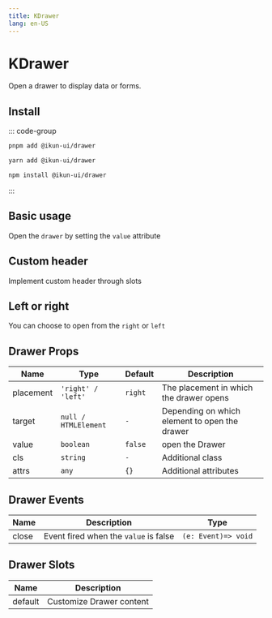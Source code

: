```yaml
---
title: KDrawer
lang: en-US
---
```


# KDrawer

Open a drawer to display data or forms.

## Install

::: code-group

```bash [pnpm]
pnpm add @ikun-ui/drawer
```

```bash [yarn]
yarn add @ikun-ui/drawer
```

```bash [npm]
npm install @ikun-ui/drawer
```

:::

## Basic usage

Open the `drawer` by setting the `value` attribute

<demo src="../../../../example/drawer/basic.svelte" github="Drawer"></demo>

## Custom header

Implement custom header through slots

<demo src="../../../../example/drawer/custom.svelte" github="Drawer"></demo>

## Left or right

You can choose to open from the `right` or `left`

<demo src="../../../../example/drawer/placement.svelte" github="Drawer"></demo>

## Drawer Props

| Name      | Type                 | Default | Description                                   |
| --------- | -------------------- | ------- | --------------------------------------------- |
| placement | `'right' / 'left'`   | `right` | The placement in which the drawer opens       |
| target    | `null / HTMLElement` | `-`     | Depending on which element to open the drawer |
| value     | `boolean`            | `false` | open the Drawer                               |
| cls       | `string`             | `-`     | Additional class                              |
| attrs     | `any`                | `{}`    | Additional attributes                         |

## Drawer Events

| Name  | Description                           | Type                |
| ----- | ------------------------------------- | ------------------- |
| close | Event fired when the `value` is false | `(e: Event)=> void` |

## Drawer Slots

| Name    | Description              |
| ------- | ------------------------ |
| default | Customize Drawer content |
